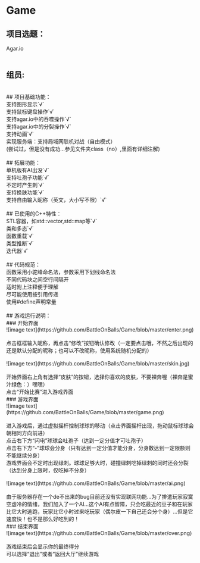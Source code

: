 ﻿# Game
## 项目选题：<br>
Agar.io<br>
<br>
## 组员:<br>

<br>
## 项目基础功能：<br>
支持图形显示`√`<br>
支持鼠标键盘操作`√`<br>
支持agar.io中的吞噬操作`√`<br>
支持agar.io中的分裂操作`√`<br>
支持动画`√`<br>
实现服务端：支持局域网联机对战（自由模式）<br>
(尝试过，但是没有成功...参见文件夹class（no）,里面有详细注解)<br>
<br>
## 拓展功能：<br>
单机版有AI出没`√`<br>
支持吐孢子功能`√`<br>
不定时产生刺`√`<br>
支持换肤功能`√`<br>
支持自由输入昵称（英文，大小写不限）`√`<br>
<br>
## 已使用的C++特性：<br>
STL容器，如std::vector,std::map等`√`<br>
类和多态`√`<br>
函数重载`√`<br>
类型推断`√`<br>
迭代器`√`<br>
<br>
## 代码规范：<br>
函数采用小驼峰命名法，参数采用下划线命名法<br>
不同代码块之间空行间隔开<br>
适时附上注释便于理解<br>
尽可能使用按引用传递<br>
使用#define声明常量<br>
<br>
## 游戏运行说明：<br>
### 开始界面  <br> 
![image text](https://github.com/BattleOnBalls/Game/blob/master/enter.png)<br><br>
点击框框输入昵称，再点击“修改”按钮确认修改（一定要点击哦，不然之后出现的还是默认分配的昵称；也可以不改昵称，使用系统随机分配的）<br><br>
![image text](https://github.com/BattleOnBalls/Game/blob/master/skin.jpg)<br><br>
开始界面右上角有选择“皮肤”的按钮，选择你喜欢的皮肤，不要裸奔喔（裸奔是蜜汁绿色：）嘿嘿）<br>
点击“开始比赛”进入游戏界面<br>
### 游戏界面<br>
![image text](https://github.com/BattleOnBalls/Game/blob/master/game.png)<br><br>
进入游戏后，通过虚拟摇杆控制球球的移动（点击界面摇杆出现，拖动鼠标球球会朝相同方向前进）<br>
点击右下方“闪电”球球会吐孢子（达到一定分值才可吐孢子）<br>
点击右下方“-”球球会分身（只有达到一定分值才能分身，分身数达到一定限额则不能继续分身）<br>
游戏界面会不定时出现绿刺。球球足够大时，碰撞绿刺吃掉绿刺的同时还会分裂（达到分身上限时，仅吃掉不分身）<br><br>
![image text](https://github.com/BattleOnBalls/Game/blob/master/ai.png)<br><br>
由于服务器存在一个de不出来的bug目前还没有实现联网功能...为了排遣玩家寂寞空虚冷的情绪，我们加入了一个AI...这个AI有点智障，只会吃最近的豆子和在玩家比它大时逃跑，玩家比它小时过来吃玩家（偶尔皮一下自己还会分个身）...但是它速度快！也不是那么好吃到的！ <br>
### 结束界面<br>
![image text](https://github.com/BattleOnBalls/Game/blob/master/over.png)<br><br>
游戏结束后会显示你的最终得分<br>
可以选择“退出”或者“返回大厅”继续游戏<br>
 

   


